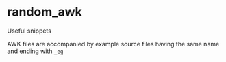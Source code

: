 random_awk
==========

Useful snippets

AWK files are accompanied by example source files having the same name and ending with `_eg`
